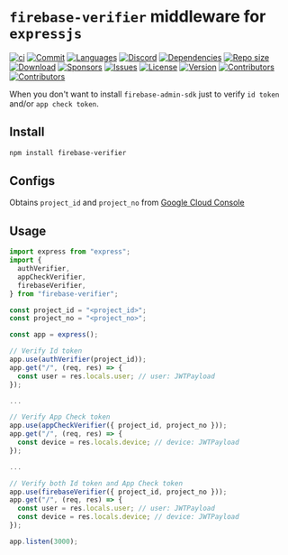 # `firebase-verifier` middleware for `expressjs`

[![ci](https://github.com/chientrm/firebase-verifier/actions/workflows/ci.yml/badge.svg)](https://github.com/chientrm/firebase-verifier/actions/workflows/ci.yml)
[![Commit](https://img.shields.io/github/commit-activity/m/chientrm/firebase-verifier)](https://img.shields.io/github/commit-activity/m/chientrm/firebase-verifier)
[![Languages](https://img.shields.io/github/languages/top/chientrm/firebase-verifier)](https://github.com/trending/javascript)
[![Discord](https://img.shields.io/discord/925391810472329276?logo=discord)](https://discord.gg/HMMtp3dTPh)
[![Dependencies](https://img.shields.io/depfu/chientrm/firebase-verifier)](https://depfu.com/repos/github/chientrm/firebase-verifier)
[![Repo size](https://img.shields.io/github/repo-size/chientrm/firebase-verifier)](https://github.com/chientrm/firebase-verifier)
[![Download](https://img.shields.io/npm/dt/@chientrm/firebase-verifier)](https://www.npmjs.com/package/@chientrm/firebase-verifier)
[![Sponsors](https://img.shields.io/github/sponsors/chientrm)](https://github.com/chientrm)
[![Issues](https://img.shields.io/github/issues/chientrm/firebase-verifier)](https://github.com/chientrm/firebase-verifier/issues)
[![License](https://img.shields.io/npm/l/firebase-verifier)](https://github.com/chientrm/firebase-verifier/blob/main/LICENSE)
[![Version](https://img.shields.io/github/package-json/v/chientrm/firebase-verifier)](https://github.com/chientrm/firebase-verifier)
[![Contributors](https://img.shields.io/npm/v/firebase-verifier)](https://www.npmjs.com/package/firebase-verifier)
[![Contributors](https://img.shields.io/github/contributors/chientrm/firebase-verifier)](https://github.com/chientrm/firebase-verifier/graphs/contributors)

When you don't want to install `firebase-admin-sdk` just to verify `id token` and/or `app check token`.

## Install

```sh
npm install firebase-verifier
```

## Configs

Obtains `project_id` and `project_no` from [Google Cloud Console](https://console.cloud.google.com)

## Usage

```ts
import express from "express";
import {
  authVerifier,
  appCheckVerifier,
  firebaseVerifier,
} from "firebase-verifier";

const project_id = "<project_id>";
const project_no = "<project_no>";

const app = express();

// Verify Id token
app.use(authVerifier(project_id));
app.get("/", (req, res) => {
  const user = res.locals.user; // user: JWTPayload
});

...

// Verify App Check token
app.use(appCheckVerifier({ project_id, project_no }));
app.get("/", (req, res) => {
  const device = res.locals.device; // device: JWTPayload
});

...

// Verify both Id token and App Check token
app.use(firebaseVerifier({ project_id, project_no }));
app.get("/", (req, res) => {
  const user = res.locals.user; // user: JWTPayload
  const device = res.locals.device; // device: JWTPayload
});

app.listen(3000);
```
